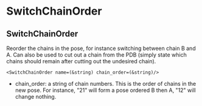 # SwitchChainOrder
## SwitchChainOrder

Reorder the chains in the pose, for instance switching between chain B and A. Can also be used to cut out a chain from the PDB (simply state which chains should remain after cutting out the undesired chain).

```
<SwitchChainOrder name=(&string) chain_order=(&string)/>
```

-   chain\_order: a string of chain numbers. This is the order of chains in the new pose. For instance, "21" will form a pose ordered B then A, "12" will change nothing.


